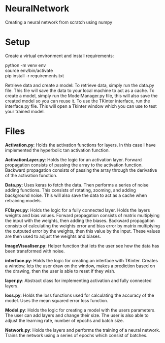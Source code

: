 # NeuralNetwork

Creating a neural network from scratch using numpy

# Setup

Create a virtual environment and install requirements:

python -m venv env   
source env/bin/activate \
pip install -r requirements.txt

Retrieve data and create a model:
To retrieve data, simply run the data.py file. This file will save the data to your local machine to act as a cache. To create a model, simply run the ModelManager.py file, this will also save the created model so you can reuse it. To use the TKinter interface, run the interface.py file. This will open a Tkinter window which you can use to test your trained model. 

# Files

**Activation.py**:
Holds the activation functions for layers. In this case I have implemented the hyperbolic tan activation function.

**ActivationLayer.py**:
Holds the logic for an activation layer. Forward propagation consists of passing the array to the activation function. Backward propagation consists of passing the array through the derivative of the activation function.

**Data.py**:
Uses keras to fetch the data. Then performs a series of noise adding functions. This consists of rotating, zooming, and adding background noise. This will also save the data to act as a cache when retraining models. 

**FClayer.py**:
Holds the logic for a fully connected layer. Holds the layers weights and bias values. Forward propagation consists of matrix multiplying the input with the weights, then adding the biases. Backward propagation consists of calculating the weights error and bias error by matrix multiplying the outputed error by the weights, then this value by the input. These values are then used to adjust the weights and biases. 

**ImageVisualiser.py**:
Helper function that lets the user see how the data has been transformed with noise. 

**interface.py**:
Holds the logic for creating an interface with TKinter. Creates a window, lets the user draw on the window, makes a prediction based on the drawing, then the user is able to reset if they wish. 

**layer.py**:
Abstract class for implementing activation and fully connected layers.

**loss.py**:
Holds the loss functions used for calculating the accuracy of the model. Uses the mean squared error loss function. 

**Model.py**:
Holds the logic for creating a model with the users parameters. The user can add layers and change their size. The user is also able to adjust the learning rate, number of epochs and batch size. 

**Network.py**:
Holds the layers and performs the training of a neural network. Trains the network using a series of epochs which consist of batches. 
